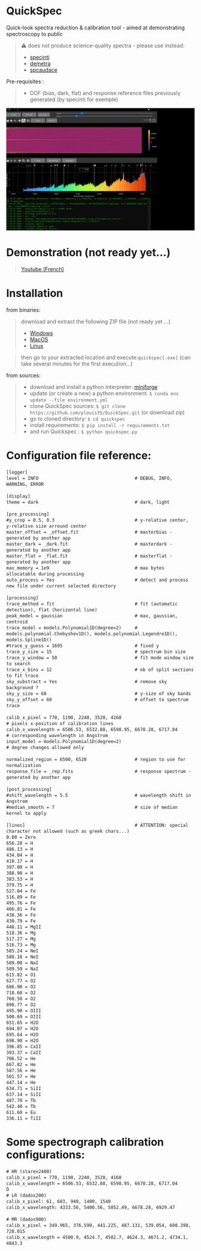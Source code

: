 # QuickSpec
Quick-look spectra reduction &amp; calibration tool - aimed at demonstrating spectroscopy to public
> :warning: does not produce science-quality spectra - please use instead:
> - [specinti](https://solex.astrosurf.com/specinti1_fr.html)
> - [demetra](https://www.shelyak.com/logiciel/logiciel-demetra/)
> - [spcaudace](http://spcaudace.free.fr)

Pre-requisites : 
> - DOF (bias, dark, flat) and response reference files previously generated (by specinti for exemple)

![Alt text](./screenshot_01.PNG)

# Demonstration (not ready yet...)
> [Youtube (French)](https://<to_come...>)

# Installation
from binaries:
> download and extract the following ZIP file (not ready yet ...)
> - [Windows](https://<to_come...>)
> - [MacOS](https://<to_come...>)
> - [Linux](https://<to_come...>)

> then go to your extracted location and execute:```quickspec[.exe]``` (can take several minutes for the first execution...)

from sources:
> - download and install a python interpreter: [miniforge](https://github.com/conda-forge/miniforge)
> - update (or create a new) a python environment: ```$ conda env update --file environment.yml```
> - clone QuickSpec sources: ```$ git clone https://github.com/plouis35/QuickSpec.git``` (or download zip)
> - go to cloned directory: ```$ cd quickspec```
> - install requirements: ```$ pip install -r requirements.txt```
> - and run Quickspec : ```$ python quickspec.py```

# Configuration file reference: 
```
[logger]
level = INFO                                    # DEBUG, INFO, WARNING, ERROR

[display]
theme = dark                                    # dark, light

[pre_processing]
#y_crop = 0.5, 0.3                              # y-relative center, y-relative size arround center
master_offset = _offset.fit                     # masterbias - generated by another app
master_dark = _dark.fit                         # masterdark - generated by another app
master_flat = _flat.fit                         # masterflat - generated by another app
max_memory = 1e9                                # max bytes allocatable during processing
auto_process = Yes                              # detect and process new file under current selected directory

[processing]
trace_method = fit                              # fit (automatic detection), flat (horizontal line)
peak_model = gaussian                           # max, gaussian, centroid
trace_model = models.Polynomial1D(degree=2)     # models.polynomial.Chebyshev1D(), models.polynomial.Legendre1D(), models.Spline1D()
#trace_y_guess = 1695                           # fixed y
trace_y_size = 15                               # spectrum bin size
trace_y_window = 50                             # fit mode window size to search 
trace_x_bins = 12                               # nb of split sections to fit trace
sky_substract = Yes                             # remove sky background ?
sky_y_size = 60                                 # y-size of sky bands
sky_y_offset = 60                               # offset to spectrum trace

calib_x_pixel = 770, 1190, 2240, 3520, 4160                             # pixels x-position of calibration lines
calib_x_wavelength = 6506.53, 6532.88, 6598.95, 6678.28, 6717.04        # corresponding wavelength in Angstrom
input_model = models.Polynomial1D(degree=2)                             # degree changes allowed only

normalized_region = 6500, 6520                  # region to use for normalization
response_file = _rep.fits                       # response spectrum - generated by another app

[post_processing]
#shift_wavelength = 5.5                         # wavelength shift in Angstrom
#median_smooth = 7                              # size of median kernel to apply 

[lines]                                         # ATTENTION: special character not allowed (such as greek chars...)
0.00 = Zero
656.28 = H
486.13 = H
434.04 = H
410.17 = H
397.00 = H 
388.90 = H 
383.53 = H
379.75 = H
527.04 = Fe 
516.89 = Fe 
495.76 = Fe 
466.81 = Fe 
438.36 = Fe 
430.79 = Fe 
448.11 = MgII
518.36 = Mg 
517.27 = Mg 
516.73 = Mg 
585.24 = NeI
588.18 = NeI
589.00 = NaI
589.59 = NaI
615.82 = O1 
627.77 = O2 
686.90 = O2 
718.60 = O2 
760.50 = O2 
898.77 = O2 
495.90 = OIII
500.69 = OIII
651.65 = H2O
694.07 = H2O
695.64 = H2O
698.90 = H2O
396.85 = CaII
393.37 = CaII
706.52 = He
667.82 = He
587.56 = He
501.57 = He
447.14 = He
634.71 = SiII
637.14 = SiII
487.70 = Tb 
542.40 = Tb 
611.60 = Eu 
336.11 = TiII
```

# Some spectrograph calibration configurations: 

```
# HR (starex2400)
calib_x_pixel = 770, 1190, 2240, 3520, 4160
calib_x_wavelength = 6506.53, 6532.88, 6598.95, 6678.28, 6717.04
Ò
# LR (dados200)
calib_x_pixel: 61, 683, 940, 1400, 1540
calib_x_wavelength: 4333.56, 5400.56, 5852.49, 6678.28, 6929.47

# MR (dados900)
calib_x_pixel = 349.965, 376.590, 441.225, 487.131, 539.054, 608.398,  728.015
calib_x_wavelength = 4500.9, 4524.7, 4582.7, 4624.3, 4671.2, 4734.1, 4843.3

```